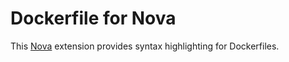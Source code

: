 # Dockerfile for Nova

This [Nova](https://panic.com/nova/) extension provides syntax highlighting for Dockerfiles.
